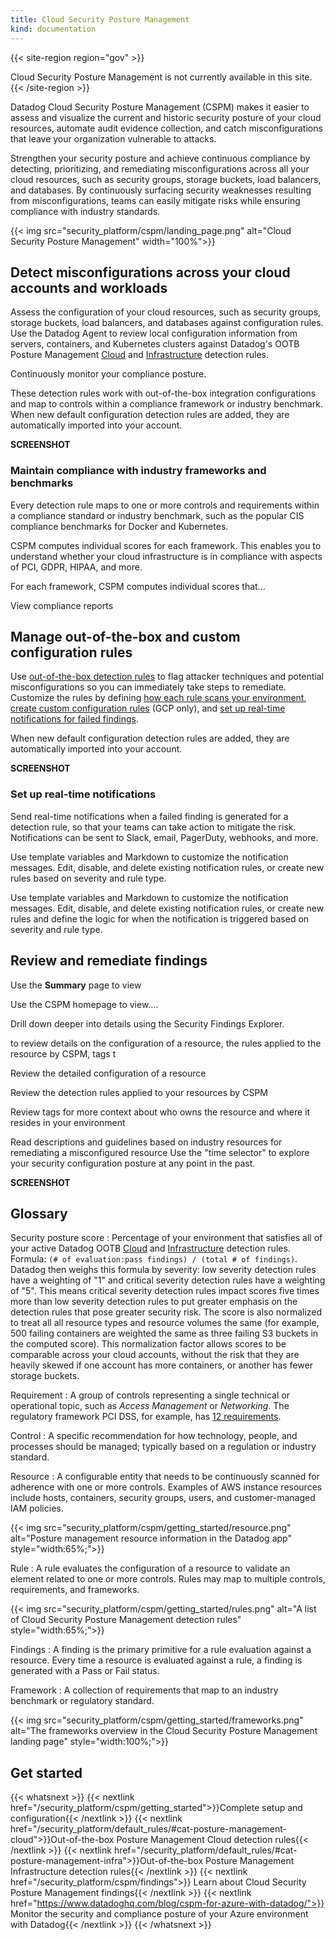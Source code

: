 ```yaml
---
title: Cloud Security Posture Management
kind: documentation
---
```


{{< site-region region="gov" >}}
<div class="alert alert-warning">
Cloud Security Posture Management is not currently available in this site.
</div>
{{< /site-region >}}

Datadog Cloud Security Posture Management (CSPM) makes it easier to assess and visualize the current and historic security posture of your cloud resources, automate audit evidence collection, and catch misconfigurations that leave your organization vulnerable to attacks.

Strengthen your security posture and achieve continuous compliance by detecting, prioritizing, and remediating misconfigurations across all your cloud resources, such as security groups, storage buckets, load balancers, and databases. By continuously surfacing security weaknesses resulting from misconfigurations, teams can easily mitigate risks while ensuring compliance with industry standards.

{{< img src="security_platform/cspm/landing_page.png" alt="Cloud Security Posture Management" width="100%">}}

## Detect misconfigurations across your cloud accounts and workloads

Assess the configuration of your cloud resources, such as security groups, storage buckets, load balancers, and databases against configuration rules. Use the Datadog Agent to review local configuration information from servers, containers, and Kubernetes clusters against Datadog's OOTB Posture Management [Cloud][1] and [Infrastructure][2] detection rules.

Continuously monitor your compliance posture.

These detection rules work with out-of-the-box integration configurations and map to controls within a compliance framework or industry benchmark. When new default configuration detection rules are added, they are automatically imported into your account.

**SCREENSHOT**

### Maintain compliance with industry frameworks and benchmarks

Every detection rule maps to one or more controls and requirements within a compliance standard or industry benchmark, such as the popular CIS compliance benchmarks for Docker and Kubernetes.

CSPM computes individual scores for each framework. This enables you to understand whether your cloud infrastructure is in compliance with aspects of PCI, GDPR, HIPAA, and more.

For each framework, CSPM computes individual scores that...

View compliance reports

## Manage out-of-the-box and custom configuration rules

Use [out-of-the-box detection rules][7] to flag attacker techniques and potential misconfigurations so you can immediately take steps to remediate. Customize the rules by defining [how each rule scans your environment][6], [create custom configuration rules][8] (GCP only), and [set up real-time notifications for failed findings](#set-up-real-time-notifications).

When new default configuration detection rules are added, they are automatically imported into your account.

**SCREENSHOT**

### Set up real-time notifications

Send real-time notifications when a failed finding is generated for a detection rule, so that your teams can take action to mitigate the risk. Notifications can be sent to Slack, email, PagerDuty, webhooks, and more.

Use template variables and Markdown to customize the notification messages. Edit, disable, and delete existing notification rules, or create new rules based on severity and rule type.

Use template variables and Markdown to customize the notification messages. Edit, disable, and delete existing notification rules, or create new rules and define the logic for when the notification is triggered based on severity and rule type.

## Review and remediate findings

Use the **Summary** page to view 

Use the CSPM homepage to view.... 

Drill down deeper into details using the Security Findings Explorer.

to review details on the configuration of a resource, the rules applied to the resource by CSPM, tags t

Review the detailed configuration of a resource

Review the detection rules applied to your resources by CSPM

Review tags for more context about who owns the resource and where it resides in your environment

Read descriptions and guidelines based on industry resources for remediating a misconfigured resource
Use the "time selector" to explore your security configuration posture at any point in the past.

**SCREENSHOT**

## Glossary

Security posture score
: Percentage of your environment that satisfies all of your active Datadog OOTB [Cloud][1] and [Infrastructure][2] detection rules. Formula: `(# of evaluation:pass findings) / (total # of findings)`. Datadog then weighs this formula by severity: low severity detection rules have a weighting of "1" and critical severity detection rules have a weighting of "5". This means critical severity detection rules impact scores five times more than low severity detection rules to put greater emphasis on the detection rules that pose greater security risk. The score is also normalized to treat all all resource types and resource volumes the same (for example, 500 failing containers are weighted the same as three failing S3 buckets in the computed score). This normalization factor allows scores to be comparable across your cloud accounts, without the risk that they are heavily skewed if one account has more containers, or another has fewer storage buckets.

Requirement
: A group of controls representing a single technical or operational topic, such as _Access Management_ or _Networking_. The regulatory framework PCI DSS, for example, has [12 requirements][5].

Control
: A specific recommendation for how technology, people, and processes should be managed; typically based on a regulation or industry standard.

Resource
: A configurable entity that needs to be continuously scanned for adherence with one or more controls. Examples of AWS instance resources include hosts, containers, security groups, users, and customer-managed IAM policies.

  {{< img src="security_platform/cspm/getting_started/resource.png" alt="Posture management resource information in the Datadog app" style="width:65%;">}}

Rule
: A rule evaluates the configuration of a resource to validate an element related to one or more controls. Rules may map to multiple controls, requirements, and frameworks.

  {{< img src="security_platform/cspm/getting_started/rules.png" alt="A list of Cloud Security Posture Management detection rules" style="width:65%;">}}

Findings
: A finding is the primary primitive for a rule evaluation against a resource. Every time a resource is evaluated against a rule, a finding is generated with a Pass or Fail status.

Framework
: A collection of requirements that map to an industry benchmark or regulatory standard.

  {{< img src="security_platform/cspm/getting_started/frameworks.png" alt="The frameworks overview in the Cloud Security Posture Management landing page" style="width:100%;">}}

## Get started

{{< whatsnext >}}
  {{< nextlink href="/security_platform/cspm/getting_started">}}Complete setup and configuration{{< /nextlink >}}
  {{< nextlink href="/security_platform/default_rules/#cat-posture-management-cloud">}}Out-of-the-box Posture Management Cloud detection rules{{< /nextlink >}}
  {{< nextlink href="/security_platform/default_rules/#cat-posture-management-infra">}}Out-of-the-box Posture Management Infrastructure detection rules{{< /nextlink >}}
  {{< nextlink href="/security_platform/cspm/findings">}} Learn about Cloud Security Posture Management findings{{< /nextlink >}}
  {{< nextlink href="https://www.datadoghq.com/blog/cspm-for-azure-with-datadog/">}} Monitor the security and compliance posture of your Azure environment with Datadog{{< /nextlink >}}
{{< /whatsnext >}}

[1]: /security_platform/default_rules/#cat-posture-management-cloud
[2]: /security_platform/default_rules/#cat-posture-management-infra
[3]: https://app.datadoghq.com/security/compliance/homepage
[4]: /security_platform/cspm/findings
[5]: https://www.pcisecuritystandards.org/pci_security/maintaining_payment_security
[6]: /security_platform/cspm/frameworks_and_benchmarks#customize-how-your-environment-is-scanned-by-each-rule
[7]: /security_platform/default_rules/#cat-posture-management-cloud
[8]: /security_platform/cspm/custom_rules